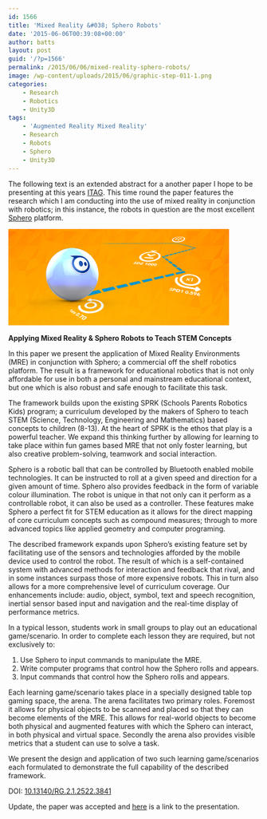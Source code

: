```yaml
---
id: 1566
title: 'Mixed Reality &#038; Sphero Robots'
date: '2015-06-06T00:39:08+00:00'
author: batts
layout: post
guid: '/?p=1566'
permalink: /2015/06/06/mixed-reality-sphero-robots/
image: /wp-content/uploads/2015/06/graphic-step-011-1.png
categories:
    - Research
    - Robotics
    - Unity3D
tags:
    - 'Augmented Reality Mixed Reality'
    - Research
    - Robots
    - Sphero
    - Unity3D
---
```


The following text is an extended abstract for a another paper I hope to be presenting at this years [ITAG](http://itag.gamecity.org/). This time round the paper features the research which I am conducting into the use of mixed reality in conjunction with robotics; in this instance, the robots in question are the most excellent [Sphero](http://www.gosphero.com/) platform.

[![](/wp-content/uploads/2015/06/graphic-step-011-1.png)](/wp-content/uploads/2015/06/graphic-step-011-1.png)

**Applying Mixed Reality &amp; Sphero Robots to Teach STEM Concepts**

In this paper we present the application of Mixed Reality Environments (MRE) in conjunction with Sphero; a commercial off the shelf robotics platform. The result is a framework for educational robotics that is not only affordable for use in both a personal and mainstream educational context, but one which is also robust and safe enough to facilitate this task.

The framework builds upon the existing SPRK (Schools Parents Robotics Kids) program; a curriculum developed by the makers of Sphero to teach STEM (Science, Technology, Engineering and Mathematics) based concepts to children (8-13). At the heart of SPRK is the ethos that play is a powerful teacher. We expand this thinking further by allowing for learning to take place within fun games based MRE that not only foster learning, but also creative problem-solving, teamwork and social interaction.

Sphero is a robotic ball that can be controlled by Bluetooth enabled mobile technologies. It can be instructed to roll at a given speed and direction for a given amount of time. Sphero also provides feedback in the form of variable colour illumination. The robot is unique in that not only can it perform as a controllable robot, it can also be used as a controller. These features make Sphero a perfect fit for STEM education as it allows for the direct mapping of core curriculum concepts such as compound measures; through to more advanced topics like applied geometry and computer programing.

The described framework expands upon Sphero’s existing feature set by facilitating use of the sensors and technologies afforded by the mobile device used to control the robot. The result of which is a self-contained system with advanced methods for interaction and feedback that rival, and in some instances surpass those of more expensive robots. This in turn also allows for a more comprehensive level of curriculum coverage. Our enhancements include: audio, object, symbol, text and speech recognition, inertial sensor based input and navigation and the real-time display of performance metrics.

In a typical lesson, students work in small groups to play out an educational game/scenario. In order to complete each lesson they are required, but not exclusively to:

1. Use Sphero to input commands to manipulate the MRE.
2. Write computer programs that control how the Sphero rolls and appears.
3. Input commands that control how the Sphero rolls and appears.

Each learning game/scenario takes place in a specially designed table top gaming space, the arena. The arena facilitates two primary roles. Foremost it allows for physical objects to be scanned and placed so that they can become elements of the MRE. This allows for real-world objects to become both physical and augmented features with which the Sphero can interact, in both physical and virtual space. Secondly the arena also provides visible metrics that a student can use to solve a task.

We present the design and application of two such learning game/scenarios each formulated to demonstrate the full capability of the described framework.

DOI: [10.13140/RG.2.1.2522.3841](https://www.researchgate.net/publication/277720892_Applying_Mixed_Reality__Sphero_Robots_to_Teach_STEM_Concepts)

Update, the paper was accepted and [here](https://www.slideshare.net/phoenixkm/applying-mixed-reality-sphero-robots-to-teach-stem-concepts-steven-battersby) is a link to the presentation.